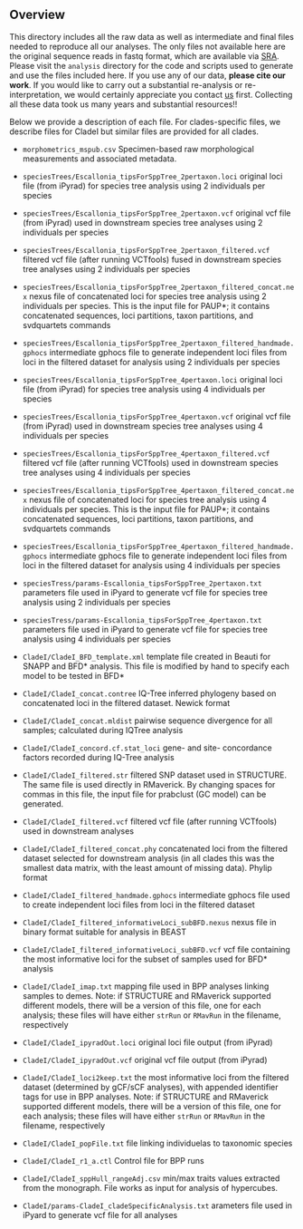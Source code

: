 ## Overview

This directory includes all the raw data as well as intermediate and final files needed to reproduce all our analyses. The only files not available here are the original sequence reads in fastq format, which are available via [SRA](https://www.ncbi.nlm.nih.gov/sra). Please visit the `analysis` directory for the code and scripts used to generate and use the files included here. If you use any of our data, **please cite our work**. If you would like to carry out a substantial re-analysis or re-interpretation, we would certainly appreciate you contact [us](fzapata@ucla.edu) first. Collecting all these data took us many years and substantial resources!!

Below we provide a description of each file. For clades-specific files, we describe files for CladeI but similar files are provided for all clades.   

* `morphometrics_mspub.csv`  Specimen-based raw morphological measurements and associated metadata.
  
* `speciesTrees/Escallonia_tipsForSppTree_2pertaxon.loci`  original loci file (from iPyrad) for species tree analysis using 2 individuals per species

* `speciesTrees/Escallonia_tipsForSppTree_2pertaxon.vcf`  original vcf file (from iPyrad) used in downstream species tree analyses using 2 individuals per species

* `speciesTrees/Escallonia_tipsForSppTree_2pertaxon_filtered.vcf`  filtered vcf file (after running VCTfools) fused in downstream species tree analyses using 2 individuals per species

* `speciesTrees/Escallonia_tipsForSppTree_2pertaxon_filtered_concat.nex`  nexus file of concatenated loci for species tree analysis using 2 individuals per species. This is the input file for PAUP*; it contains concatenated sequences, loci partitions, taxon partitions, and svdquartets commands 

* `speciesTrees/Escallonia_tipsForSppTree_2pertaxon_filtered_handmade.gphocs`  intermediate gphocs file to generate independent loci files from loci in the filtered dataset for analysis using 2 individuals per species

* `speciesTrees/Escallonia_tipsForSppTree_4pertaxon.loci` original loci file (from iPyrad) for species tree analysis using 4 individuals per species

* `speciesTrees/Escallonia_tipsForSppTree_4pertaxon.vcf` original vcf file (from iPyrad) used in downstream species tree analyses using 4 individuals per species

* `speciesTrees/Escallonia_tipsForSppTree_4pertaxon_filtered.vcf`  filtered vcf file (after running VCTfools) used in downstream species tree analyses using 4 individuals per species

* `speciesTrees/Escallonia_tipsForSppTree_4pertaxon_filtered_concat.nex` nexus file of concatenated loci for species tree analysis using 4 individuals per species. This is the input file for PAUP*; it contains concatenated sequences, loci partitions, taxon partitions, and svdquartets commands

* `speciesTrees/Escallonia_tipsForSppTree_4pertaxon_filtered_handmade.gphocs`  intermediate gphocs file to generate independent loci files from loci in the filtered dataset for analysis using 4 individuals per species

* `speciesTress/params-Escallonia_tipsForSppTree_2pertaxon.txt`  parameters file used in iPyard to generate vcf file for species tree analysis using 2 individuals per species

* `speciesTress/params-Escallonia_tipsForSppTree_4pertaxon.txt`  parameters file used in iPyard to generate vcf file for species tree analysis using 4 individuals per species

* `CladeI/CladeI_BFD_template.xml` template file created in Beauti for SNAPP and BFD* analysis. This file is modified by hand to specify each model to be tested in BFD*

* `CladeI/CladeI_concat.contree` IQ-Tree inferred phylogeny based on concatenated loci in the filtered dataset. Newick format

* `CladeI/CladeI_concat.mldist` pairwise sequence divergence for all samples; calculated during IQTree analysis

* `CladeI/CladeI_concord.cf.stat_loci` gene- and site- concordance factors recorded during IQ-Tree analysis

* `CladeI/CladeI_filtered.str` filtered SNP dataset used in STRUCTURE. The same file is used directly in RMaverick. By changing spaces for commas in this file, the input file for prabclust (GC model) can be generated.

* `CladeI/CladeI_filtered.vcf` filtered vcf file (after running VCTfools) used in downstream analyses

* `CladeI/CladeI_filtered_concat.phy` concatenated loci from the filtered dataset selected for downstream analysis (in all clades this was the smallest data matrix, with the least amount of missing data). Phylip format

* `CladeI/CladeI_filtered_handmade.gphocs` intermediate gphocs file used to create independent loci files from loci in the filtered dataset

* `CladeI/CladeI_filtered_informativeLoci_subBFD.nexus` nexus file in binary format suitable for analysis in BEAST

* `CladeI/CladeI_filtered_informativeLoci_subBFD.vcf` vcf file containing the most informative loci for the subset of samples used for BFD* analysis

* `CladeI/CladeI_imap.txt` mapping file used in BPP analyses linking samples to demes. Note: if STRUCTURE and RMaverick supported different models, there will be a version of this file, one for each analysis; these files will have either `strRun` or `RMavRun` in the filename, respectively

* `CladeI/CladeI_ipyradOut.loci` original loci file output (from iPyrad)

* `CladeI/CladeI_ipyradOut.vcf` original vcf file output (from iPyrad)

* `CladeI/CladeI_loci2keep.txt` the most informative loci from the filtered dataset (determined by gCF/sCF analyses), with appended identifier tags for use in BPP analyses. Note: if STRUCTURE and RMaverick supported different models, there will be a version of this file, one for each analysis; these files will have either `strRun` or `RMavRun` in the filename, respectively

* `CladeI/CladeI_popFile.txt` file linking individuelas to taxonomic species

* `CladeI/CladeI_r1_a.ctl` Control file for BPP runs

* `CladeI/CladeI_sppHull_rangeAdj.csv` min/max traits values extracted from the monograph. File works as input for analysis of hypercubes.

* `CladeI/params-CladeI_cladeSpecificAnalysis.txt` arameters file used in iPyard to generate vcf file for all analyses 
